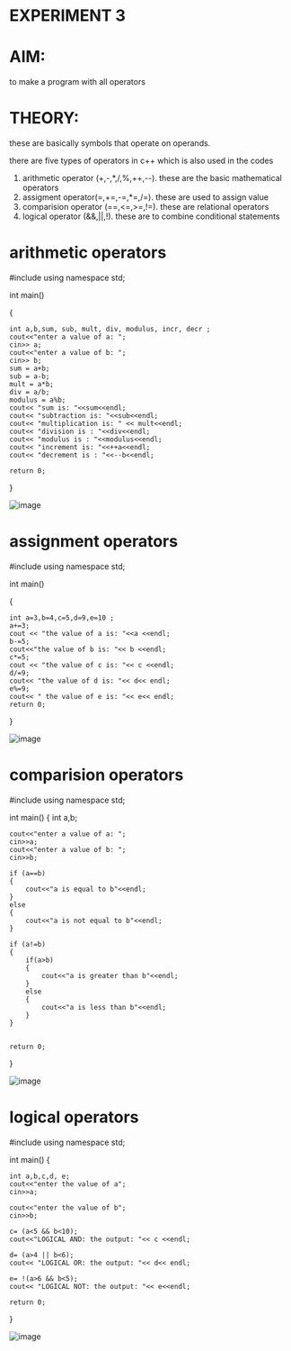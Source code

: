# EXPERIMENT 3 

# AIM: 
to make a program with all operators 

# THEORY: 
these are basically symbols that operate on operands. 

there are five types of operators in c++ which is also used in the codes 

1. arithmetic operator (+,-,*,/,%,++,--). these are the basic mathematical operators
2. assigment operator(=,+=,-=,*=,/=). these are used to assign value 
3. comparision operator (==,<=,>=,!=). these are relational operators 
4. logical operator (&&,||,!). these are to combine conditional statements 


# arithmetic operators 

#include<iostream>
using namespace std;

int main()

{

    int a,b,sum, sub, mult, div, modulus, incr, decr ; 
    cout<<"enter a value of a: ";
    cin>> a;
    cout<<"enter a value of b: ";
    cin>> b;
    sum = a+b; 
    sub = a-b;
    mult = a*b;
    div = a/b;
    modulus = a%b; 
    cout<< "sum is: "<<sum<<endl; 
    cout<< "subtraction is: "<<sub<<endl;
    cout<< "multiplication is: " << mult<<endl;
    cout<< "division is : "<<div<<endl;
    cout<< "modulus is : "<<modulus<<endl;
    cout<< "increment is: "<<++a<<endl;
    cout<< "decrement is : "<<--b<<endl;

    return 0;
}

![image](https://github.com/user-attachments/assets/b3f57bc1-59bc-4d95-93b0-887e39947c82)

# assignment operators 

#include<iostream>
using namespace std;

int main()

{

    int a=3,b=4,c=5,d=9,e=10 ;
    a+=3;
    cout << "the value of a is: "<<a <<endl;
    b-=5;
    cout<<"the value of b is: "<< b <<endl;
    c*=5;
    cout << "the value of c is: "<< c <<endl; 
    d/=9;
    cout<< "the value of d is: "<< d<< endl;
    e%=9;
    cout<< " the value of e is: "<< e<< endl;
    return 0;
    
}

![image](https://github.com/user-attachments/assets/5544c791-41c0-4998-ab33-620c7ea7df7a)

# comparision operators

#include<iostream>
using namespace std;

int main()
{
    int a,b; 

    cout<<"enter a value of a: ";
    cin>>a;
    cout<<"enter a value of b: ";
    cin>>b;

    if (a==b)
    {
        cout<<"a is equal to b"<<endl; 
    }
    else
    {
        cout<<"a is not equal to b"<<endl; 
    }

    if (a!=b)
    {
        if(a>b)
        {
            cout<<"a is greater than b"<<endl;
        }
        else
        {
            cout<<"a is less than b"<<endl;
        }
    }
        
    
    return 0;
}

![image](https://github.com/user-attachments/assets/6a0be371-9cff-402d-b62b-bb9105acab69)

# logical operators 

#include<iostream>
using namespace std;

int main()
{

    int a,b,c,d, e;
    cout<<"enter the value of a";
    cin>>a; 

    cout<<"enter the value of b";
    cin>>b; 

    c= (a<5 && b<10);
    cout<<"LOGICAL AND: the output: "<< c <<endl; 

    d= (a>4 || b<6);
    cout<< "LOGICAL OR: the output: "<< d<< endl;

    e= !(a>6 && b<5);
    cout<< "LOGICAL NOT: the output: "<< e<<endl;

    return 0;
}

![image](https://github.com/user-attachments/assets/1e37a484-0e34-4458-9572-361215a02273)
